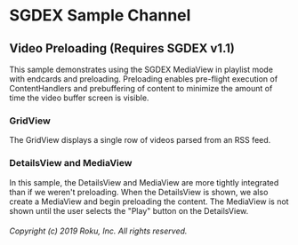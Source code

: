 # SGDEX Sample Channel

## Video Preloading (Requires SGDEX v1.1)

This sample demonstrates using the SGDEX MediaView in playlist mode with endcards and preloading.
Preloading enables pre-flight execution of ContentHandlers and prebuffering of content
to minimize the amount of time the video buffer screen is visible.

### GridView

The GridView displays a single row of videos parsed from an RSS feed.

### DetailsView and MediaView

In this sample, the DetailsView and MediaView are more tightly integrated than if we weren't preloading.
When the DetailsView is shown, we also create a MediaView and begin preloading the content.
The MediaView is not shown until the user selects the "Play" button on the DetailsView.

###### Copyright (c) 2019 Roku, Inc. All rights reserved.
